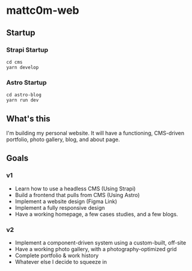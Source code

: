 # mattc0m-web

## Startup

### Strapi Startup
```
cd cms
yarn develop
```

### Astro Startup
```
cd astro-blog
yarn run dev
```

## What's this

I'm building my personal website. It will have a functioning, CMS-driven portfolio, photo gallery, blog, and about page.

## Goals
### v1

* Learn how to use a headless CMS (Using Strapi)
* Build a frontend that pulls from CMS (Using Astro)
* Implement a website design (Figma Link)
* Implement a fully responsive design
* Have a working homepage, a few cases studies, and a few blogs.

### v2
* Implement a component-driven system using a custom-built, off-site 
* Have a working photo gallery, with a photography-optimized grid
* Complete portfolio & work history
* Whatever else I decide to squeeze in
